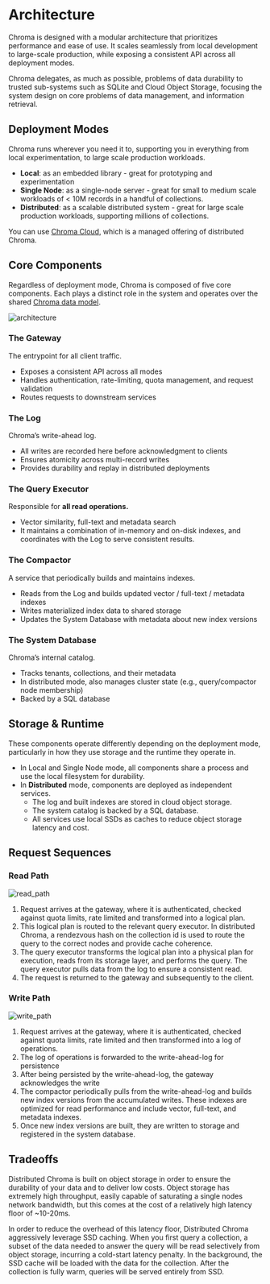 # Architecture

Chroma is designed with a modular architecture that prioritizes performance and ease of use. It scales seamlessly from local development to large-scale production, while exposing a consistent API across all deployment modes.

Chroma delegates, as much as possible, problems of data durability to trusted sub-systems such as SQLite and Cloud Object Storage, focusing the system design on core problems of data management, and information retrieval.

## Deployment Modes

Chroma runs wherever you need it to, supporting you in everything from local experimentation, to large scale production workloads.

- **Local**: as an embedded library - great for prototyping and experimentation
- **Single Node**: as a single-node server - great for small to medium scale workloads of < 10M records in a handful of collections.
- **Distributed**: as a scalable distributed system - great for large scale production workloads, supporting millions of collections.

You can use [Chroma Cloud](https://www.trychroma.com/signup), which is a managed offering of distributed Chroma.

## Core Components

Regardless of deployment mode, Chroma is composed of five core components. Each plays a distinct role in the system and operates over the shared [Chroma data model](../overview/data-model).

![architecture](/architecture.png)

### The Gateway

The entrypoint for all client traffic.

- Exposes a consistent API across all modes
- Handles authentication, rate-limiting, quota management, and request validation
- Routes requests to downstream services

### The Log

Chroma’s write-ahead log.

- All writes are recorded here before acknowledgment to clients
- Ensures atomicity across multi-record writes
- Provides durability and replay in distributed deployments


### The Query Executor

Responsible for **all read operations.**

- Vector similarity, full-text and metadata search
- It maintains a combination of in-memory and on-disk indexes, and coordinates with the Log to serve consistent results.

### The Compactor

A service that periodically builds and maintains indexes.

- Reads from the Log and builds updated vector / full-text / metadata indexes
- Writes materialized index data to shared storage
- Updates the System Database with metadata about new index versions

### The System Database

Chroma’s internal catalog.

- Tracks tenants, collections, and their metadata
- In distributed mode, also manages cluster state (e.g., query/compactor node membership)
- Backed by a SQL database

## Storage & Runtime

These components operate differently depending on the deployment mode, particularly in how they use storage and the runtime they operate in.

- In Local and Single Node mode, all components share a process and use the local filesystem for durability.
- In **Distributed** mode, components are deployed as independent services.
    - The log and built indexes are stored in cloud object storage.
    - The system catalog is backed by a SQL database.
    - All services use local SSDs as caches to reduce object storage latency and cost.

## Request Sequences

### Read Path

![read_path](/read_path.png)

1. Request arrives at the gateway, where it is authenticated, checked against quota limits, rate limited and transformed into a logical plan.
2. This logical plan is routed to the relevant query executor. In distributed Chroma, a rendezvous hash on the collection id is used to route the query to the correct nodes and provide cache coherence.
3. The query executor transforms the logical plan into a physical plan for execution, reads from its storage layer, and performs the query. The query executor pulls data from the log to ensure a consistent read.
4. The request is returned to the gateway and subsequently to the client.

### Write Path

![write_path](/write_path.png)

1. Request arrives at the gateway, where it is authenticated, checked against quota limits, rate limited and then transformed into a log of operations.
2. The log of operations is forwarded to the write-ahead-log for persistence
3. After being persisted by the write-ahead-log, the gateway acknowledges the write
4. The compactor periodically pulls from the write-ahead-log and builds new index versions from the accumulated writes. These indexes are optimized for read performance and include vector, full-text, and metadata indexes.
5. Once new index versions are built, they are written to storage and registered in the system database.

## Tradeoffs

Distributed Chroma is built on object storage in order to ensure the durability of your data and to deliver low costs. Object storage has extremely high throughput, easily capable of saturating a single nodes network bandwidth, but this comes at the cost of a relatively high latency floor of ~10-20ms.

In order to reduce the overhead of this latency floor, Distributed Chroma aggressively leverage SSD caching. When you first query a collection, a subset of the data needed to answer the query will be read selectively from object storage, incurring a cold-start latency penalty. In the background, the SSD cache will be loaded with the data for the collection. After the collection is fully warm, queries will be served entirely from SSD.

